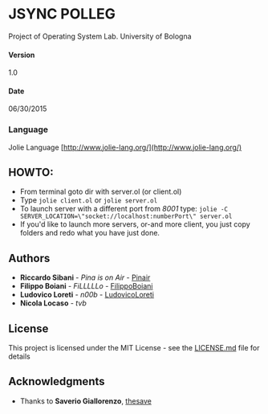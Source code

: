 # JSYNC POLLEG
Project of Operating System Lab. University of Bologna

#### Version 
1.0
#### Date 
06/30/2015

### Language
Jolie Language [http://www.jolie-lang.org/](http://www.jolie-lang.org/)

## HOWTO:
  + From terminal goto dir with server.ol (or client.ol)
  + Type ````jolie client.ol```` or ````jolie server.ol````
  + To launch server with a different port from *8001* type: ````jolie -C SERVER_LOCATION=\"socket://localhost:numberPort\" server.ol````
  + If you'd like to launch more servers, or-and more client, you just copy folders and redo what you have just done.

## Authors
* **Riccardo Sibani** - *Pina is on Air* - [Pinair](https://github.com/pinair)
* **Filippo Boiani** - *FiLLLLLo* - [FilippoBoiani](https://github.com/filippoboiani)
* **Ludovico Loreti** - *n00b* - [LudovicoLoreti](https://github.com/ludovicoloreti)
* **Nicola Locaso** - *tvb* 

## License

This project is licensed under the MIT License - see the [LICENSE.md](LICENSE.md) file for details

## Acknowledgments

* Thanks to **Saverio Giallorenzo**, [thesave](https://github.com/thesave)
